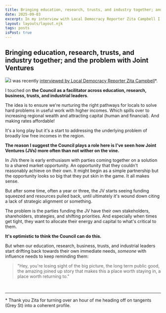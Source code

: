 ```yaml
---
title: Bringing education, research, trusts, and industry together; and the problem with Joint Ventures
date: 2025-09-03
excerpt: In my interview with Local Democracy Reporter Zita Campbell I touched on the Council as a facilitator across education, research, business, trusts, and industrial leaders.
layout: layouts/layout.njk
tags: posts
isPost: true
---
```


## Bringing education, research, trusts, and industry together; and the problem with Joint Ventures 

<a href="https://www.nzherald.co.nz/gisborne-herald/news/gisborne-candidates-vision-a-place-worth-staying-and-returning-to/3DIBTCTJDVCWNJPVUX3TZGLWC4/"><img src="../../images/gis-herald-snip.jpg" class="blog-float-img"></a>I was recently [interviewed by Local Democracy Reporter Zita Campbell](https://www.nzherald.co.nz/gisborne-herald/news/gisborne-candidates-vision-a-place-worth-staying-and-returning-to/3DIBTCTJDVCWNJPVUX3TZGLWC4/)\*.

I touched on **the Council as a facilitator across education, research, business, trusts, and industrial leaders**. 

The idea is to ensure we're nurturing the right pathways for locals to solve hard problems in useful work with higher incomes. Which spills over to increasing regional wealth and attracting capital (human and financial). And making rates affordable!

It's a long play but it's a start to addressing the underlying problem of broadly low free incomes in the region.

**The reason I suggest the Council plays a role here is I've seen how Joint Ventures (JVs) more often than not wither on the vine.** 

In JVs there is early enthusiasm with parties coming together on a solution to a shared market opportunity. An opportunity that they couldn't reasonably achieve on their own. It might begin as a simple partnership but the opportunity looks so big that they put skin in the game. It all makes sense. 

But after some time, often a year or three, the JV starts seeing funding squeezed and resources pulled back, until ultimately it's wound down citing a lack of strategic alignment or something. 

The problem is the parties funding the JV have their own stakeholders, shareholders, strategies, and shifting priorities. And especially when times get tight, they want to allocate their energy and capital to what's critical to them.

**It's optimistic to think the Council can do this.** 

But when our education, research, business, trusts, and industrial leaders start drifting back towards their own immediate needs, _someone_ with influence needs to keep reminding them:

>"Hey, you're losing sight of the big picture, the long term public good, the amazing joined up story that makes this a place worth staying in, a place worth returning to."

&nbsp;

---

\* Thank you Zita for turning over an hour of me heading off on tangents (Grey St) into a coherent profile.